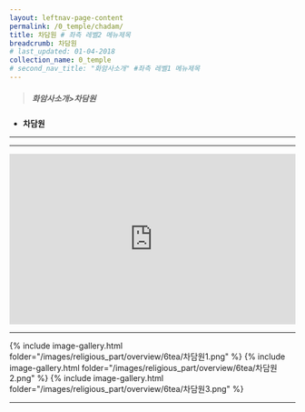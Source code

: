 ```yaml
---
layout: leftnav-page-content
permalink: /0_temple/chadam/
title: 차담원 # 좌측 레벨2 메뉴제목
breadcrumb: 차담원 
# last_updated: 01-04-2018 
collection_name: 0_temple
# second_nav_title: "화암사소개" #좌측 레벨1 메뉴제목
---
```


> ##### **화암사소개>차담원**

* **차담원**
---
---
<iframe width="100%"
        height="300"
        src="https://youtube.com/embed/eLLwpnl7vKI?t=16"
        frameborder="0"      
        controls="1"  
        allowfullscreen></iframe>

---

{% include image-gallery.html folder="/images/religious_part/overview/6tea/차담원1.png" %}
{% include image-gallery.html folder="/images/religious_part/overview/6tea/차담원2.png" %}
{% include image-gallery.html folder="/images/religious_part/overview/6tea/차담원3.png" %}

---
